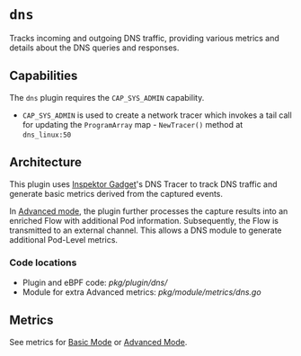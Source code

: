 # `dns`

Tracks incoming and outgoing DNS traffic, providing various metrics and details about the DNS queries and responses.

## Capabilities

The `dns` plugin requires the `CAP_SYS_ADMIN` capability.

- `CAP_SYS_ADMIN` is used to create a network tracer which invokes a tail call for updating the `ProgramArray` map - `NewTracer()` method at `dns_linux:50`

## Architecture

This plugin uses [Inspektor Gadget](https://github.com/inspektor-gadget/inspektor-gadget)'s DNS Tracer to track DNS traffic and generate basic metrics derived from the captured events.

In [Advanced mode](https://retina.sh/docs/Metrics/modes), the plugin further processes the capture results into an enriched Flow with additional Pod information. Subsequently, the Flow is transmitted to an external channel. This allows a DNS module to generate additional Pod-Level metrics.

### Code locations

- Plugin and eBPF code: *pkg/plugin/dns/*
- Module for extra Advanced metrics: *pkg/module/metrics/dns.go*

## Metrics

See metrics for [Basic Mode](../../modes/basic.md#plugin-dns-linux) or [Advanced Mode](../../modes/advanced.md#plugin-dns-linux).
